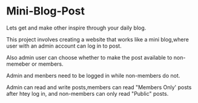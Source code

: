 # Mini-Blog-Post
Lets get and make other inspire through your daily blog.

This project involves creating a website that works like a mini blog,where user with an admin account can log in to post.

Also admin user can choose whether to make the post available to non-memeber or members.

Admin and menbers need to be logged in while non-members do not.

Admin can read and write posts,members can read "Members Only' posts after htey log in, and non-members can only read "Public" posts.
